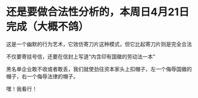 # 还是要做合法性分析的，本周日4月21日完成（大概不鸽）

这是一个幽默的行为艺术，它效仿寄刀片这种模式，但它比起寄刀片则是完全合法

不仅要寄挂号信，还要在信封上写道“内含印有国徽的劳动法一本”

黑名单企业敢不收或者敢丢，我们就使劲往资本家头上扣帽子，左一个侮辱国徽的帽子，右一个侮辱法律的帽子。

嘿！我看行！
